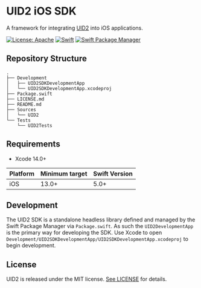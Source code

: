 # UID2 iOS SDK

A framework for integrating [UID2](https://github.com/IABTechLab/uid2docs) into iOS applications.


[![License: Apache](https://img.shields.io/badge/License-Apache-green.svg)](https://www.apache.org/licenses/)
[![Swift](https://img.shields.io/badge/Swift-5-orange)](https://img.shields.io/badge/Swift-5-orange)
[![Swift Package Manager](https://img.shields.io/badge/Swift_Package_Manager-compatible-blue)](https://img.shields.io/badge/Swift_Package_Manager-compatible-blue)

## Repository Structure

```
.
├── Development
│   ├── UID2SDKDevelopmentApp
│   └── UID2SDKDevelopmentApp.xcodeproj
├── Package.swift
├── LICENSE.md
├── README.md
├── Sources
│   └── UID2
└── Tests
    └── UID2Tests
```

## Requirements

* Xcode 14.0+

| Platform | Minimum target | Swift Version |
| --- | --- | --- |
| iOS | 13.0+ | 5.0+ |

## Development

The UID2 SDK is a standalone headless library defined and managed by the Swift Package Manager via `Package.swift`.  As such the `UID2DevelopmentApp` is the primary way for developing the SDK.  Use Xcode to open `Development/UID2SDKDevelopmentApp/UID2SDKDevelopmentApp.xcodeproj` to begin development.

## License

UID2 is released under the MIT license. [See LICENSE](https://github.com/IABTechLab/uid2-ios-sdk/blob/main/LICENSE.md) for details.
